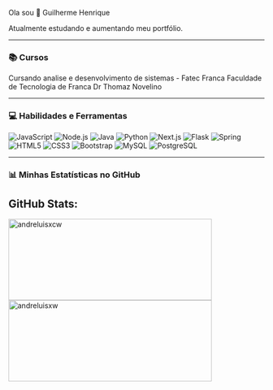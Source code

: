 Ola sou 👋 Guilherme Henrique

Atualmente estudando e aumentando meu portfólio.

---

### 📚 Cursos

Cursando analise e desenvolvimento de sistemas - Fatec Franca Faculdade de Tecnologia de Franca Dr Thomaz Novelino

---

### 💻 Habilidades e Ferramentas

![JavaScript](https://img.shields.io/badge/JavaScript-F7DF1E?style=for-the-badge&logo=javascript&logoColor=black)
![Node.js](https://img.shields.io/badge/Node.js-339933?style=for-the-badge&logo=nodedotjs&logoColor=white)
![Java](https://img.shields.io/badge/Java-ED8B00?style=for-the-badge&logo=openjdk&logoColor=white)
![Python](https://img.shields.io/badge/Python-3776AB?style=for-the-badge&logo=python&logoColor=white)
![Next.js](https://img.shields.io/badge/Next.js-000000?style=for-the-badge&logo=nextdotjs&logoColor=white)
![Flask](https://img.shields.io/badge/Flask-000000?style=for-the-badge&logo=flask&logoColor=white)
![Spring](https://img.shields.io/badge/Spring-6DB33F?style=for-the-badge&logo=spring&logoColor=white)
![HTML5](https://img.shields.io/badge/HTML5-E34F26?style=for-the-badge&logo=html5&logoColor=white)
![CSS3](https://img.shields.io/badge/CSS3-1572B6?style=for-the-badge&logo=css3&logoColor=white)
![Bootstrap](https://img.shields.io/badge/Bootstrap-563D7C?style=for-the-badge&logo=bootstrap&logoColor=white)
![MySQL](https://img.shields.io/badge/MySQL-4479A1?style=for-the-badge&logo=mysql&logoColor=white)
![PostgreSQL](https://img.shields.io/badge/PostgreSQL-316192?style=for-the-badge&logo=postgresql&logoColor=white)

---

### 📊 Minhas Estatísticas no GitHub

## GitHub Stats:
 <p align="left">
    <img width="400em" height="160em" src="https://github-readme-stats.vercel.app/api?username=guilhermeHcampos&show_icons=true&locale=en&theme=tokyonight" alt="andreluisxcw"/>
  <img width="400em" height="160em" src="https://github-readme-streak-stats.herokuapp.com/?user=guilhermeHcampos&theme=tokyonight" alt="andreluisxw" />
</p>
